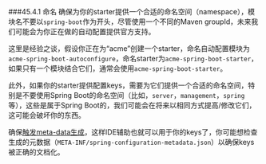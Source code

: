 ###45.4.1 命名
确保为你的starter提供一个合适的命名空间（namespace），模块名不要以`spring-boot`作为开头，尽管使用一个不同的Maven groupId，未来我们可能会为你正在做的自动配置提供官方支持。

这里是经验之谈，假设你正在为“acme”创建一个starter，命名自动配置模块为`acme-spring-boot-autoconfigure`，命名starter为`acme-spring-boot-starter`，如果只有一个模块结合它们，通常会使用`acme-spring-boot-starter`。

此外，如果你的starter提供配置keys，需要为它们提供一个合适的命名空间，特别是不要使用Spring Boot的命名空间（比如，`server`，`management`，`spring`等），这些是属于Spring Boot的，我们可能会在将来以相同方式提高/修改它们，这可能会破坏你的东西。

确保[触发meta-data生成](http://docs.spring.io/spring-boot/docs/1.4.1.RELEASE/reference/htmlsingle/#configuration-metadata-annotation-processor)，这样IDE辅助也就可以用于你的keys了，你可能想检查生成的元数据（`META-INF/spring-configuration-metadata.json`）以确保keys被正确的文档化。
